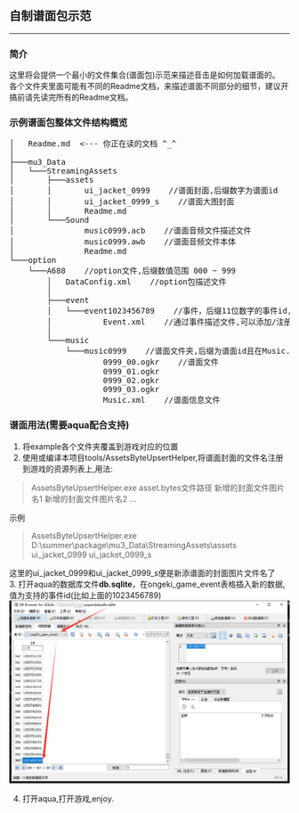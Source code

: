 ## 自制谱面包示范
----
### 简介
这里将会提供一个最小的文件集合(谱面包)示范来描述音击是如何加载谱面的。<br>
各个文件夹里面可能有不同的Readme文档，来描述谱面不同部分的细节，建议开搞前请先读完所有的Readme文档。

### 示例谱面包整体文件结构概览
<pre>
│   Readme.md  <--- 你正在读的文档 ^_^
│
├───mu3_Data 
│   └───StreamingAssets
│       ├───assets
│       │       ui_jacket_0999    //谱面封面,后缀数字为谱面id
│       │       ui_jacket_0999_s    //谱面大图封面
│       │       Readme.md
│       └───Sound
│               music0999.acb    //谱面音频文件描述文件
│               music0999.awb    //谱面音频文件本体
│               Readme.md
└───option
    └───A688    //option文件,后缀数值范围 000 ~ 999
        │   DataConfig.xml    //option包描述文件
        │
        ├───event
        │   └───event1023456789    //事件，后缀11位数字的事件id,且不能和其他已有事件id冲突
        │           Event.xml    //通过事件描述文件,可以添加/注册谱面文件及内容(但需要服务器支持)
        │
        └───music 
            └───music0999    //谱面文件夹,后缀为谱面id且在Music.xml钦定
                    0999_00.ogkr    //谱面文件
                    0999_01.ogkr
                    0999_02.ogkr   
                    0999_03.ogkr
                    Music.xml    //谱面信息文件
</pre>

### 谱面用法(需要aqua配合支持)

1. 将example各个文件夹覆盖到游戏对应的位置
2. 使用或编译本项目tools/AssetsByteUpsertHelper,将谱面封面的文件名注册到游戏的资源列表上,用法:

> AssetsByteUpsertHelper.exe asset.bytes文件路径 新增的封面文件图片名1 新增的封面文件图片名2 ...

示例

> AssetsByteUpsertHelper.exe D:\\summer\\package\\mu3_Data\\StreamingAssets\\assets ui_jacket_0999 ui_jacket_0999_s

这里的ui_jacket_0999和ui_jacket_0999_s便是新添谱面的封面图片文件名了<br>
3. 打开aqua的数据库文件**db.sqlite**，在ongeki_game_event表格插入新的数据,值为支持的事件id(比如上面的1023456789)
![](./readme_img/1.png)

4. 打开aqua,打开游戏,enjoy.



